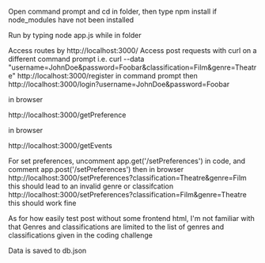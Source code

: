 Open command prompt and cd in folder, then type npm install if node_modules have not been installed

Run by typing node app.js while in folder

Access routes by http://localhost:3000/
Access post requests with curl on a different command prompt
i.e.
curl --data "username=JohnDoe&password=Foobar&classification=Film&genre=Theatre"  http://localhost:3000/register 
in command prompt
then
http://localhost:3000/login?username=JohnDoe&password=Foobar

in browser

http://localhost:3000/getPreference

in browser

http://localhost:3000/getEvents

For set preferences, uncomment app.get('/setPreferences') in code, and comment app.post('/setPreferences')
then in browser
http://localhost:3000/setPreferences?classification=Theatre&genre=Film this should lead to an invalid genre or classifcation
http://localhost:3000/setPreferences?classification=Film&genre=Theatre this should work fine

As for how easily test post without some frontend html, I'm not familiar with that
Genres and classifications are limited to the list of genres and classifications given in the coding challenge

Data is saved to db.json
